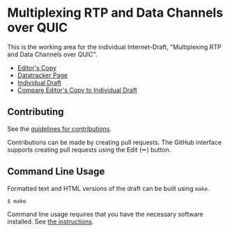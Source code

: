 # Multiplexing RTP and Data Channels over QUIC

This is the working area for the individual Internet-Draft, "Multiplexing RTP and Data Channels over QUIC".

* [Editor's Copy](https://mengelbart.github.io/draft-engelbart-multiplex-roq-qdc/#go.draft-engelbart-multiplex-roq-qdc.html)
* [Datatracker Page](https://datatracker.ietf.org/doc/draft-engelbart-multiplex-roq-qdc)
* [Individual Draft](https://datatracker.ietf.org/doc/html/draft-engelbart-multiplex-roq-qdc)
* [Compare Editor's Copy to Individual Draft](https://mengelbart.github.io/draft-engelbart-multiplex-roq-qdc/#go.draft-engelbart-multiplex-roq-qdc.diff)


## Contributing

See the
[guidelines for contributions](https://github.com/mengelbart/draft-engelbart-multiplex-roq-qdc/blob/main/CONTRIBUTING.md).

Contributions can be made by creating pull requests.
The GitHub interface supports creating pull requests using the Edit (✏) button.


## Command Line Usage

Formatted text and HTML versions of the draft can be built using `make`.

```sh
$ make
```

Command line usage requires that you have the necessary software installed.  See
[the instructions](https://github.com/martinthomson/i-d-template/blob/main/doc/SETUP.md).

